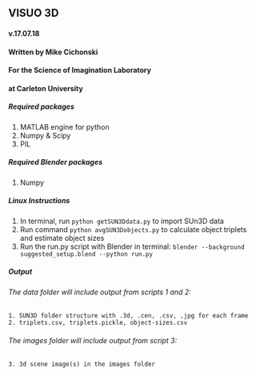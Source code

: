 ##  VISUO 3D
#### v.17.07.18  

#### Written by Mike Cichonski
#### For the Science of Imagination Laboratory
#### at Carleton University

##### Required packages
1. MATLAB engine for python
2. Numpy & Scipy
3. PIL
##### Required Blender packages
1. Numpy

##### Linux Instructions
1. In terminal, run `python getSUN3Ddata.py` to import SUn3D data 
2. Run command `python avgSUN3Dobjects.py` to calculate object
   triplets and estimate object sizes
3. Run the run.py script with Blender in terminal:
   `blender --background suggested_setup.blend --python run.py`

##### Output
###### The data folder will include output from scripts 1 and 2:
    1. SUN3D folder structure with .3d, .cen, .csv, ,jpg for each frame
    2. triplets.csv, triplets.pickle, object-sizes.csv
###### The images folder will include output from script 3:
    3. 3d scene image(s) in the images folder
